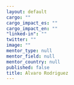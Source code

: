 ```yaml
---
layout: default
cargo: ""
cargo_impact_es: ""
cargo_impact_en: ""
"linked-in": ""
twitter: ""
image: ""
mentor_type: null
mentor_field: null
mentor_country: null
published: false
title: Alvaro Rodriguez
---
```



